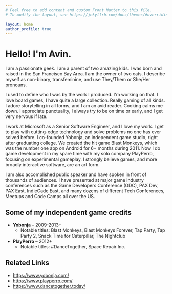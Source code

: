```yaml
---
# Feel free to add content and custom Front Matter to this file.
# To modify the layout, see https://jekyllrb.com/docs/themes/#overriding-theme-defaults

layout: home
author_profile: true
---
```


# Hello! I'm Avin.

I am a passionate geek. I am a parent of two amazing kids. I was born and raised in the San Francisco Bay Area. I am the owner of two cats. I describe myself as non-binary, transfeminine, and use They/Them or She/Her pronouns.

I used to define who I was by the work I produced. I'm working on that. I love board games, I have quite a large collection. Really gaming of all kinds. I adore storytelling in all forms, and I am an avid reader. Cooking calms me down. I appreciate punctuality, I always try to be on time or early, and I get very nervous if late.

I work at Microsoft as a Senior Software Engineer, and I love my work. I get to play with cutting-edge technology and solve problems no one has ever solved before. I co-founded Yobonja, an independent game studio, right after graduating college. We created the hit game Blast Monkeys, which was the number one app on Android for 6+ months during 2011. Now I do game development in my spare time with my solo company PlayPerro, focusing on experimental gameplay. I strongly believe games, and more broadly interactive software, are an art form.

I am also accomplished public speaker and have spoken in front of thousands of audiences. I have presented at major game industry conferences such as the Game Developers Conference (GDC), PAX Dev, PAX East, IndieCade East, and many dozens of different Tech Conferences, Meetups and Code Camps all over the US.


## Some of my independent game credits

* **Yobonja** – 2009-2013+
  * Notable titles: Blast Monkeys, Blast Monkeys Forever, Tap Party, Tap Party 2, Snack Time for Caterpillar, The Nightclub
* **PlayPerro** – 2012+
  * Notable titles: #DanceTogether, Space Repair Inc.


## Related Links

* <https://www.yobonja.com/>
* <https://www.playperro.com/>
* <https://www.dancetogether.today/>
